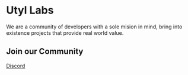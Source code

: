 # Utyl Labs

We are a community of developers with a sole mision in mind, bring into existence projects that provide real world value.

## Join our Community

[Discord](https://discord.gg/U5Cwrt7pvK)
